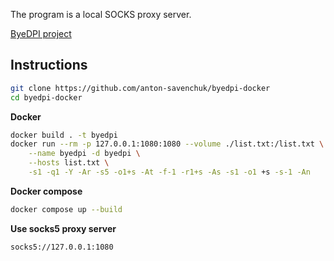 The program is a local SOCKS proxy server.

[ByeDPI project](https://github.com/hufrea/byedpi)

## Instructions

```bash
git clone https://github.com/anton-savenchuk/byedpi-docker
cd byedpi-docker
```

**Docker**

```bash
docker build . -t byedpi
docker run --rm -p 127.0.0.1:1080:1080 --volume ./list.txt:/list.txt \
    --name byedpi -d byedpi \
    --hosts list.txt \
    -s1 -q1 -Y -Ar -s5 -o1+s -At -f-1 -r1+s -As -s1 -o1 +s -s-1 -An
```

**Docker compose**

```bash
docker compose up --build
```

**Use socks5 proxy server**

```
socks5://127.0.0.1:1080
```
